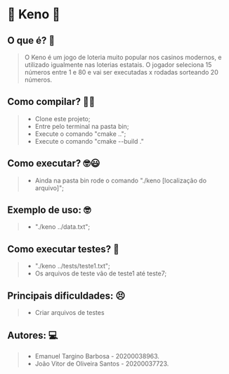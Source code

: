 # :money_mouth_face: Keno :money_mouth_face:
## O que é? :thinking:
> O Keno é um jogo de loteria muito popular nos casinos modernos, e utilizado igualmente nas loterias estatais.
> O jogador seleciona 15 números entre 1 e 80 e vai ser executadas x rodadas sorteando 20 números.
## Como compilar? :thinking::memo:
> - Clone este projeto;
> - Entre pelo terminal na pasta bin;
> - Execute o comando "cmake ..";
> - Execute o comando "cmake --build ."
## Como executar? :nerd_face::smiley:
> - Ainda na pasta bin rode o comando "./keno [localização do arquivo]";
## Exemplo de uso: :nerd_face:
> - "./keno ../data.txt";
## Como executar testes? 🧪
> - "./keno ../tests/teste1.txt";
> - Os arquivos de teste vão de teste1 até teste7;
## Principais dificuldades: :persevere:
> - Criar arquivos de testes
## Autores: :computer:
> - Emanuel Targino Barbosa - 20200038963.
> - João Vitor de Oliveira Santos - 20200037723.
